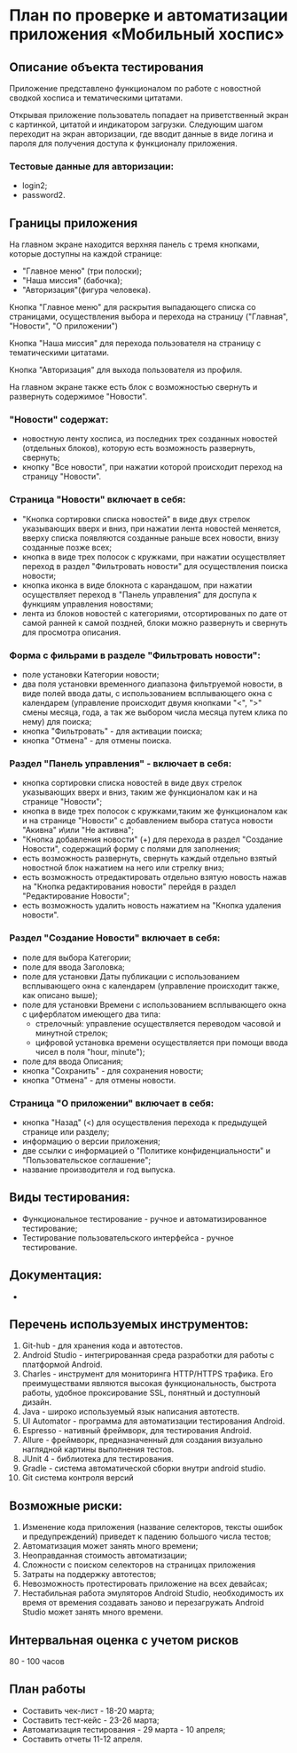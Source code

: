 # План по проверке и автоматизации приложения «Мобильный хоспис»

## Описание объекта тестирования

Приложение представлено функционалом по работе с новостной сводкой хосписа и тематическими цитатами.

Открывая приложение пользователь попадает на приветственный экран с картинкой, цитатой и индикатором загрузки. Следующим шагом переходит на экран авторизации, где вводит данные в виде логина и пароля для получения доступа к функционалу приложения.

### Тестовые данные для авторизации:
- login2;
- password2.

## Границы приложения

На главном экране находится верхняя панель с тремя кнопками, которые доступны на каждой странице:
- "Главное меню" (три полоски);
- "Наша миссия" (бабочка);
- "Авторизация"(фигура человека).

Кнопка "Главное меню" для раскрытия выпадающего списка со страницами, осуществления выбора и перехода на страницу ("Главная", "Новости", "О приложении")

Кнопка "Наша миссия" для перехода пользователя на страницу с тематическими цитатами.

Кнопка "Авторизация" для выхода пользователя из профиля.

На главном экране также есть блок с возможностью свернуть и развернуть содержимое "Новости".

### "Новости" содержат:
- новостную ленту хосписа, из последних трех созданных новостей (отдельных блоков), которую есть возможность развернуть, свернуть;
- кнопку "Все новости", при нажатии которой происходит переход на страницу "Новости".

### Страница "Новости" включает в себя:
- "Кнопка сортировки списка новостей" в виде двух стрелок указывающих вверх и вниз, при нажатии лента новостей меняется, вверху списка появляются созданные раньше всех новости, внизу созданные позже всех;
- кнопка в виде трех полосок с кружками, при нажатии осуществляет переход в раздел "Фильтровать новости" для осуществления поиска новости;
- кнопка иконка в виде блокнота с карандашом, при нажатии осуществляет переход в "Панель управления" для доспупа к функциям управления новостями;
- лента из блоков новостей с категориями, отсортированых по дате от самой ранней к самой поздней, блоки можно развернуть и свернуть для просмотра описания.

### Форма с фильрами в разделе "Фильтровать новости":
- поле установки Категории новости;
- два поля установки временного диапазона фильтруемой новости, в виде полей ввода даты, с использованием всплывающего окна с календарем (управление происходит двумя кнопками "<", ">" смены месяца, года, а так же выбором числа месяца путем клика по нему) для поиска;
- кнопкa "Фильтровать" - для активации поиска;
- кнопкa "Отмена" - для отмены поиска.

### Раздел "Панель управления" - включает в себя:
- кнопка сортировки списка новостей в виде двух стрелок указывающих вверх и вниз, таким же функционалом как и на странице "Новости";
- кнопка в виде трех полосок с кружками,таким же функционалом как и на странице "Новости" с добавлением выбора статуса новости "Акивна" и\или "Не активна";
- "Кнопка добавления новости" (+) для перехода в раздел "Создание Новости", содержащий форму с полями для заполнения;
- есть возможность развернуть, свернуть каждый отдельно взятый новостной блок нажатием на него или стрелку вниз;
- есть возможность отредактировать отдельно взятую новость нажав на "Кнопка редактирования новости" перейдя в раздел "Редактирование Новости";
- есть возможность удалить новость нажатием на "Кнопка удаления новости".

### Раздел "Создание Новости" включает в себя:
- поле для выбора Категории;
- поле для ввода Заголовка;
- поле для установки Даты публикации с использованием всплывающего окна с календарем (управление происходит также, как описано выше);
- поле для установки Времени с использованием всплывающего окна с циферблатом имеющего два типа:
    - стрелочный: управление осуществляется переводом часовой и минутной стрелок;
    - цифровой установка времени осуществляется при помощи ввода чисел в поля "hour, minute");
- поле для ввода Описания;
- кнопкa "Сохранить" - для сохранения новости;
- кнопкa "Отмена" - для отмены новости.

### Страница "О приложении" включает в себя:
- кнопка "Назад" (<) для осуществления перехода к предыдущей странице или разделу;
- информацию о версии приложения;
- две ссылки с информацией о "Политике конфиденциальности" и "Пользовательское соглашение";
- название производителя и год выпуска.

## Виды тестирования:
- Функциональное тестирование - ручное и автоматизированное тестирование;
- Тестирование пользовательского интерфейса - ручное тестирование.

## Документация:
- 

## Перечень используемых инструментов:
1. Git-hub - для хранения кода и автотестов.
2. Android Studio - интегрированная среда разработки для работы с платформой Android.
3. Charles - инструмент для мониторинга HTTP/HTTPS трафика. Его преимуществами являются высокая функциональность, быстрота работы, удобное проксирование SSL, понятный и доступноый дизайн.
4. Java - широко используемый язык написания автотеств.
5. UI Automator - программа для автоматизации тестирования Android.
6. Espresso - нативный фреймворк, для тестирования Android.
7. Allure - фреймворк, предназначенный для создания визуально наглядной картины выполнения тестов.
8. JUnit 4 - библиотека для тестирования.
9. Gradle - система автоматической сборки внутри android studio.
10. Git	система контроля версий

## Возможные риски:
1. Изменение кода приложения (название селекторов, тексты ошибок и предупреждений) приведет к падению большого числа тестов;
2. Автоматизация может занять много времени;
3. Неоправданная стоимость автоматизации;
4. Сложности с поиском селекторов на страницах приложения
5. Затраты на поддержку автотестов;
6. Невозможность протестировать приложение на всех девайсах;
7. Нестабильная работа эмуляторов Android Studio, необходимость их время от времения создавать заново и перезагружать Android Studio может занять много времени.

## Интервальная оценка с учетом рисков
80 - 100 часов

## План работы
- Составить чек-лист - 18-20 марта;
- Составить тест-кейс - 23-26 марта;
- Автоматизация тестирования - 29 марта - 10 апреля;
- Составить отчеты 11-12 апреля.








